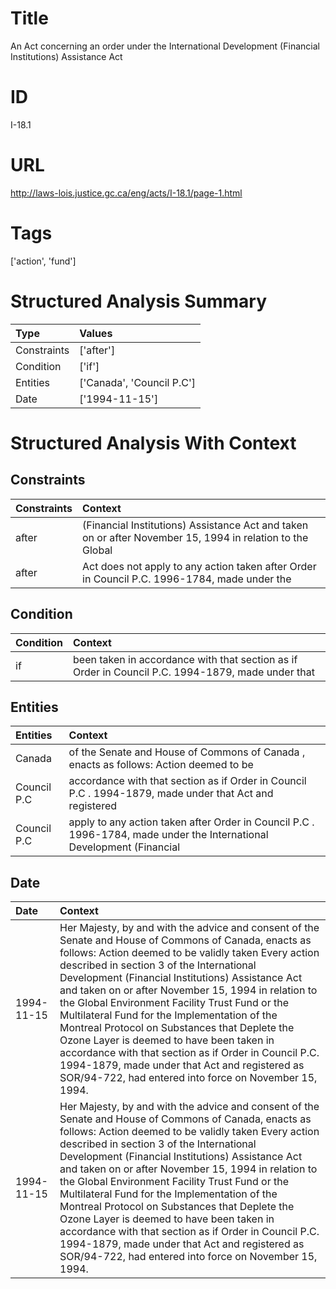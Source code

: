 # Title
An Act concerning an order under the International Development (Financial Institutions) Assistance Act


# ID
I-18.1

# URL
http://laws-lois.justice.gc.ca/eng/acts/I-18.1/page-1.html


# Tags
['action', 'fund']


# Structured Analysis Summary
| Type        | Values                    |
|:------------|:--------------------------|
| Constraints | ['after']                 |
| Condition   | ['if']                    |
| Entities    | ['Canada', 'Council P.C'] |
| Date        | ['1994-11-15']            |


# Structured Analysis With Context
 


## Constraints
| Constraints   | Context                                                                                                   |
|:--------------|:----------------------------------------------------------------------------------------------------------|
| after         | (Financial Institutions) Assistance Act and taken on or after November 15, 1994 in relation to the Global |
| after         | Act does not apply to any action taken after Order in Council P.C. 1996-1784, made under the              |


## Condition
| Condition   | Context                                                                                           |
|:------------|:--------------------------------------------------------------------------------------------------|
| if          | been taken in accordance with that section as if Order in Council P.C. 1994-1879, made under that |


## Entities
| Entities    | Context                                                                                                               |
|:------------|:----------------------------------------------------------------------------------------------------------------------|
| Canada      | of the Senate and House of Commons of Canada , enacts as follows: Action deemed to be                                 |
| Council P.C | accordance with that section as if Order in Council P.C . 1994-1879, made under that Act and registered               |
| Council P.C | apply to any action taken after Order in Council P.C . 1996-1784, made under the International Development (Financial |


## Date
| Date       | Context                                                                                                                                                                                                                                                                                                                                                                                                                                                                                                                                                                                                                                                                                    |
|:-----------|:-------------------------------------------------------------------------------------------------------------------------------------------------------------------------------------------------------------------------------------------------------------------------------------------------------------------------------------------------------------------------------------------------------------------------------------------------------------------------------------------------------------------------------------------------------------------------------------------------------------------------------------------------------------------------------------------|
| 1994-11-15 | Her Majesty, by and with the advice and consent of the Senate and House of Commons of Canada, enacts as follows: Action deemed to be validly taken Every action described in section 3 of the  International Development (Financial Institutions) Assistance Act  and taken on or after November 15, 1994 in relation to the Global Environment Facility Trust Fund or the Multilateral Fund for the Implementation of the Montreal Protocol on Substances that Deplete the Ozone Layer is deemed to have been taken in accordance with that section as if Order in Council P.C. 1994-1879, made under that Act and registered as SOR/94-722, had entered into force on November 15, 1994. |
| 1994-11-15 | Her Majesty, by and with the advice and consent of the Senate and House of Commons of Canada, enacts as follows: Action deemed to be validly taken Every action described in section 3 of the  International Development (Financial Institutions) Assistance Act  and taken on or after November 15, 1994 in relation to the Global Environment Facility Trust Fund or the Multilateral Fund for the Implementation of the Montreal Protocol on Substances that Deplete the Ozone Layer is deemed to have been taken in accordance with that section as if Order in Council P.C. 1994-1879, made under that Act and registered as SOR/94-722, had entered into force on November 15, 1994. |


